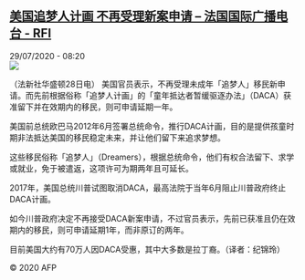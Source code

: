<!--1596005656000-->
[美国追梦人计画 不再受理新案申请 – 法国国际广播电台 - RFI](http://www.rfi.fr//cn/contenu/20200729-%E7%BE%8E%E5%9B%BD%E8%BF%BD%E6%A2%A6%E4%BA%BA%E8%AE%A1%E7%94%BB-%E4%B8%8D%E5%86%8D%E5%8F%97%E7%90%86%E6%96%B0%E6%A1%88%E7%94%B3%E8%AF%B7)
------

<div>29/07/2020 - 08:20</div><img src="https://s.rfi.fr/media/display/8aa0e3b8-d166-11ea-954a-005056bf87d6/w:310/p:16x9/int0010b.200729142003.jpg"><div class="t-content__body u-clearfix"><div class="m-interstitial"></div><p>（法新社华盛顿28日电）    美国官员表示，不再受理未成年「追梦人」移民新申请。而先前根据俗称「追梦人计画」的「童年抵达者暂缓驱逐办法」（DACA）获准留下并在效期内的移民，则可申请延期一年。</p><p>    美国前总统欧巴马2012年6月签署总统命令，推行DACA计画，目的是提供孩童时期非法抵达美国的移民稳定未来，并让他们留下来追求梦想。</p><p>    这些移民俗称「追梦人」（Dreamers），根据总统命令，他们有权合法留下、求学或就业，免于被遣返，这项许可为期两年且可延长。</p><p>    2017年，美国总统川普试图取消DACA，最高法院于当年6月阻止川普政府终止DACA计画。</p><p>    如今川普政府决定不再接受DACA新案申请，不过官员表示，先前已获准且仍在效期内的移民，则可申请延期1年，而非原订的两年。</p><p>    目前美国大约有70万人因DACA受惠，其中大多数是拉丁裔。（译者：纪锦玲）</p><p class="t-copyright">© 2020 AFP</p>        </div>
